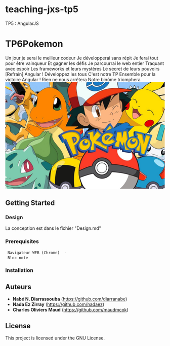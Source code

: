 # teaching-jxs-tp5
TP5 : AngularJS
# TP6Pokemon
Un jour je serai le meilleur codeur
Je développerai sans répit
Je ferai tout pour être vainqueur
Et gagner les défis
Je parcourrai le web entier
Traquant avec espoir
Les frameworks et leurs mystères
Le secret de leurs pouvoirs
[Refrain]
Angular !
Développez les tous
C'est notre TP
Ensemble pour la victoire
Angular !
Rien ne nous arrêtera
Notre binôme triomphera
![](/pokepoke.jpg?raw=true)


## Getting Started

### Design
La conception est dans le fichier "Design.md"
### Prerequisites

```
 Navigateur WEB (Chrome)  -
 Bloc note 

```

### Installation



## Auteurs

* **Nabé N. Diarrassouba** (https://github.com/diarranabe)
* **Nada Ez Zirray** (https://github.com/nadaez)
* **Charles Oliviers Maud** (https://github.com/maudmcok)

## License

This project is licensed under the GNU License.

